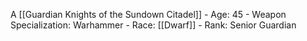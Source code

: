 A [[Guardian Knights of the Sundown Citadel]]
    - Age: 45
    - Weapon Specialization: Warhammer
    - Race: [[Dwarf]]
    - Rank: Senior Guardian